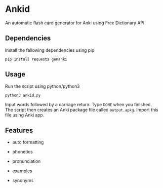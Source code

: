 # Ankid

An automatic flash card generator for Anki using Free Dictionary API

## Dependencies

Install the fallowing dependencies using pip

```shell
pip install requests genanki
```

## Usage

Run the script using python/python3

```shell
python3 ankid.py
```

Input words followed by a carriage return. Type `DONE` when you finished. The script then creates an Anki package file called `output.apkg`. Import this file using Anki app.

## Features

- auto formatting

- phonetics

- pronunciation

- examples

- synonyms
